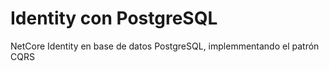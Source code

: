 # Identity con PostgreSQL

NetCore Identity en base de datos PostgreSQL, implemmentando el patrón CQRS
